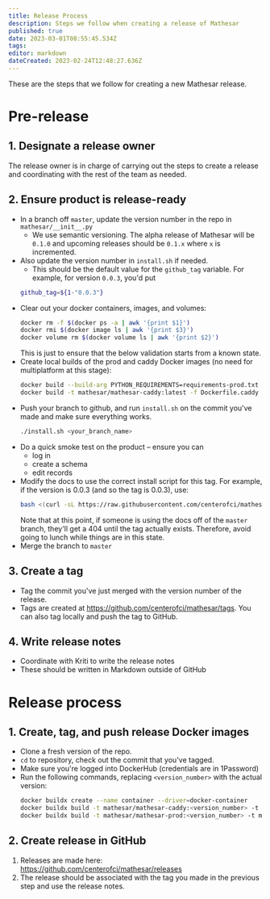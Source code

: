 ```yaml
---
title: Release Process
description: Steps we follow when creating a release of Mathesar
published: true
date: 2023-03-01T08:55:45.534Z
tags: 
editor: markdown
dateCreated: 2023-02-24T12:48:27.636Z
---
```


These are the steps that we follow for creating a new Mathesar release.

# Pre-release
## 1. Designate a release owner
The release owner is in charge of carrying out the steps to create a release and coordinating with the rest of the team as needed.

## 2. Ensure product is release-ready
- In a branch off `master`, update the version number in the repo in  `mathesar/__init__.py`
  - We use semantic versioning. The alpha release of Mathesar will be `0.1.0` and upcoming releases should be `0.1.x` where `x` is incremented.
- Also update the version number in `install.sh` if needed.
	- This should be the default value for the `github_tag` variable. For example, for version `0.0.3`, you'd put 
    ```sh
    github_tag=${1-"0.0.3"}
    ```
- Clear out your docker containers, images, and volumes:
  ```sh
  docker rm -f $(docker ps -a | awk '{print $1}')
  docker rmi $(docker image ls | awk '{print $3}')
  docker volume rm $(docker volume ls | awk '{print $2}')
  ```
  This is just to ensure that the below validation starts from a known state.
- Create local builds of the prod and caddy Docker images (no need for multiplatform at this stage):
  ```sh
  docker build --build-arg PYTHON_REQUIREMENTS=requirements-prod.txt -t mathesar/mathesar-prod:latest .
  docker build -t mathesar/mathesar-caddy:latest -f Dockerfile.caddy .
  ```
- Push your branch to github, and run `install.sh` on the commit you've made and make sure everything works.
  ```sh
  ./install.sh <your_branch_name>
  ```
- Do a quick smoke test on the product – ensure you can
  - log in
  - create a schema
  - edit records
- Modify the docs to use the correct install script for this tag. For example, if the version is 0.0.3 (and so the tag is 0.0.3), use:
  ```sh
  bash <(curl -sL https://raw.githubusercontent.com/centerofci/mathesar/0.0.3/install.sh)
  ```
  Note that at this point, if someone is using the docs off of the `master` branch, they'll get a 404 until the tag actually exists. Therefore, avoid going to lunch while things are in this state.
- Merge the branch to `master`

## 3. Create a tag
- Tag the commit you've just merged with the version number of the release.
- Tags are created at https://github.com/centerofci/mathesar/tags. You can also tag locally and push the tag to GitHub.

## 4. Write release notes
- Coordinate with Kriti to write the release notes
- These should be written in Markdown outside of GitHub

# Release process
## 1. Create, tag, and push release Docker images
- Clone a fresh version of the repo.
- `cd` to repository, check out the commit that you've tagged.
- Make sure you're logged into DockerHub (credentials are in 1Password)
- Run the following commands, replacing `<version_number>` with the actual version:
  ```sh
  docker buildx create --name container --driver=docker-container
  docker buildx build -t mathesar/mathesar-caddy:<version_number> -t mathesar/mathesar-caddy:latest --builder=container --platform=linux/amd64,linux/arm64 --push -f Dockerfile.caddy .
  docker buildx build -t mathesar/mathesar-prod:<version_number> -t mathesar/mathesar-prod:latest --builder=container --platform=linux/amd64,linux/arm64 --push --build-arg PYTHON_REQUIREMENTS=requirements-prod.txt .
  ```

## 2. Create release in GitHub
1. Releases are made here: https://github.com/centerofci/mathesar/releases
2. The release should be associated with the tag you made in the previous step and use the release notes.

